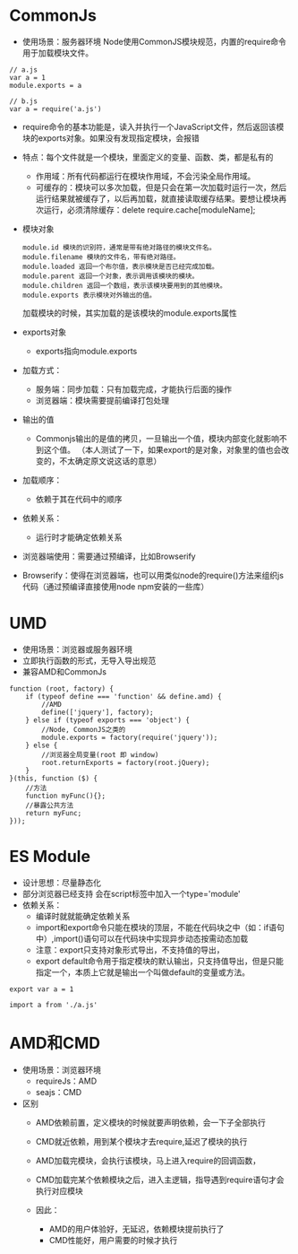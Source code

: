 # CommonJs
- 使用场景：服务器环境
Node使用CommonJS模块规范，内置的require命令用于加载模块文件。

```
// a.js
var a = 1
module.exports = a

// b.js
var a = require('a.js')
```
- require命令的基本功能是，读入并执行一个JavaScript文件，然后返回该模块的exports对象。如果没有发现指定模块，会报错

- 特点：每个文件就是一个模块，里面定义的变量、函数、类，都是私有的
	- 作用域：所有代码都运行在模块作用域，不会污染全局作用域。
	- 可缓存的：模块可以多次加载，但是只会在第一次加载时运行一次，然后运行结果就被缓存了，以后再加载，就直接读取缓存结果。要想让模块再次运行，必须清除缓存：delete require.cache[moduleName];

- 模块对象

	```
	module.id 模块的识别符，通常是带有绝对路径的模块文件名。
	module.filename 模块的文件名，带有绝对路径。
	module.loaded 返回一个布尔值，表示模块是否已经完成加载。
	module.parent 返回一个对象，表示调用该模块的模块。
	module.children 返回一个数组，表示该模块要用到的其他模块。
	module.exports 表示模块对外输出的值。
	``` 
	加载模块的时候，其实加载的是该模块的module.exports属性
- exports对象
	- exports指向module.exports
- 加载方式：
	- 服务端：同步加载：只有加载完成，才能执行后面的操作 
	- 浏览器端：模块需要提前编译打包处理
- 输出的值
	- Commonjs输出的是值的拷贝，一旦输出一个值，模块内部变化就影响不到这个值。 （本人测试了一下，如果export的是对象，对象里的值也会改变的，不太确定原文说这话的意思）
- 加载顺序：
	- 依赖于其在代码中的顺序 
- 依赖关系：
	- 运行时才能确定依赖关系 


- 浏览器端使用：需要通过预编译，比如Browserify
- Browserify：使得在浏览器端，也可以用类似node的require()方法来组织js代码（通过预编译直接使用node npm安装的一些库）

# UMD
- 使用场景：浏览器或服务器环境
- 立即执行函数的形式，无导入导出规范
- 兼容AMD和CommonJs

```
function (root, factory) {
    if (typeof define === 'function' && define.amd) {
        //AMD
        define(['jquery'], factory);
    } else if (typeof exports === 'object') {
        //Node, CommonJS之类的
        module.exports = factory(require('jquery'));
    } else {
        //浏览器全局变量(root 即 window)
        root.returnExports = factory(root.jQuery);
    }
}(this, function ($) {
    //方法
    function myFunc(){};
    //暴露公共方法
    return myFunc;
}));

```
# ES Module
- 设计思想：尽量静态化
- 部分浏览器已经支持 会在script标签中加入一个type='module'
- 依赖关系：
	- 编译时就就能确定依赖关系 
	- import和export命令只能在模块的顶层，不能在代码块之中（如：if语句中）,import()语句可以在代码块中实现异步动态按需动态加载
	- 注意：export只支持对象形式导出，不支持值的导出，
	- export default命令用于指定模块的默认输出，只支持值导出，但是只能指定一个，本质上它就是输出一个叫做default的变量或方法。
	
```
export var a = 1

import a from './a.js'
```
# AMD和CMD
- 使用场景：浏览器环境
	- requireJs：AMD
	- seajs：CMD
- 区别
	- AMD依赖前置，定义模块的时候就要声明依赖，会一下子全部执行
	- CMD就近依赖，用到某个模块才去require,延迟了模块的执行

	
	- AMD加载完模块，会执行该模块，马上进入require的回调函数，
	- CMD加载完某个依赖模块之后，进入主逻辑，指导遇到require语句才会执行对应模块

	- 因此：
		- AMD的用户体验好，无延迟，依赖模块提前执行了
		- CMD性能好，用户需要的时候才执行